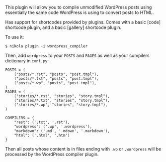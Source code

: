 This plugin will allow you to compile unmodified WordPress posts using essentially the same code WordPress is using to convert posts to HTML.

Has support for shortcodes provided by plugins. Comes with a basic [code] shortcode plugin, and a basic [gallery] shortcode plugin.

To use it:

```
$ nikola plugin -i wordpress_compiler
```
Then, add `wordpress` to your `POSTS` and `PAGES` as well as your compilers dictionary in `conf.py`:
```
POSTS = (
    ("posts/*.rst", "posts", "post.tmpl"),
    ("posts/*.txt", "posts", "post.tmpl"),
    ("posts/*.wp", "posts", "post.tmpl"),
)
PAGES = (
    ("stories/*.rst", "stories", "story.tmpl"),
    ("stories/*.txt", "stories", "story.tmpl"),
    ("stories/*.wp", "stories", "story.tmpl"),
)

COMPILERS = {
    "rest": ('.txt', '.rst'),
    "wordpress": ('.wp', '.wordpress'),
    "markdown": ('.md', '.mdown', '.markdown'),
    "html": ('.html', '.htm')
}
```
Then all posts whose content is in files ending with `.wp` or `.wordpress` will be processed by the WordPress compiler plugin.